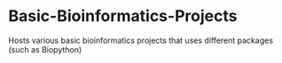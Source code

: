 # Basic-Bioinformatics-Projects
Hosts various basic bioinformatics projects that uses different packages (such as Biopython)
